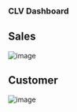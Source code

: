 ### CLV Dashboard

## Sales
![image](https://user-images.githubusercontent.com/95351692/146203093-c3415285-32c9-40f3-b9cb-dc165a983134.png)

## Customer
![image](https://user-images.githubusercontent.com/95351692/146203308-f5b3b416-0afc-4045-9edb-6dfaf1944787.png)

